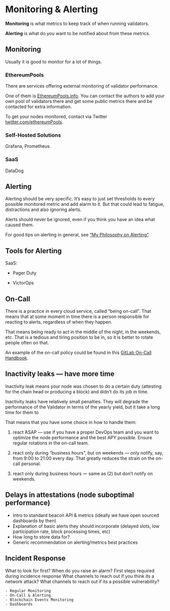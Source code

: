 # Monitoring & Alerting

**Monitoring** is what metrics to keep track of when running validators.

**Alerting** is what do you want to be notified about from these metrics.

## Monitoring

Usually it is good to monitor for a lot of things.

### EthereumPools

There are services offering external monitoring of validator performance.

One of them is [EthereumPools.info](https://ethereumpools.info/). You can
contact the authors to add your own pool of validators there and get some
public metrics there and be contacted for extra information.

To get your nodes monitored, contact via Twitter [twitter.com/ethereumPools](https://twitter.com/ethereumPools).


### Self-Hosted Solutions

Grafana, Prometheus

### SaaS

DataDog

## Alerting

Alerting should be very specific. It’s easy to just set thresholds to every possible monitored metric and add alarm to it. But that could lead to fatigue, distractions and also ignoring alerts.

Alerts should never be ignored, even if you think you have an idea what caused them.

For good tips on alerting in general, see [“My Philosophy on Alerting”](https://docs.google.com/document/d/199PqyG3UsyXlwieHaqbGiWVa8eMWi8zzAn0YfcApr8Q/edit).


## Tools for Alerting

SaaS:

* Pager Duty

* VictorOps 

## On-Call

There is a practice in every cloud service, called “being on-call”. That means that at some moment in time there is a person responsible for reacting to alerts, regardless of when they happen.

That means being ready to act in the middle of the night, in the weekends, etc. That is a tedious and tiring position to be in, so it is better to rotate people often on that.

An example of the on-call policy could be found in this [GitLab On-Call Handbook](https://about.gitlab.com/handbook/on-call/).


## Inactivity leaks — have more time

Inactivity leak means your node was chosen to do a certain duty (attesting for the chain head or producing a block) and didn’t do its job in time.

Inactivity leaks have relatively small penalties. They will degrade the performance of the Validator in terms of the yearly yield, but it take a long time for them to 

That means that you have some choice in how to handle them:

1. react ASAP — use if you have a proper DevOps team and you want to optimize the node performance and the best APY possible. Ensure regular rotations in the on-call team.

2. react only during “business hours”, but on weekends — only notify, say, from 9:00 to 21:00 every day. That greatly reduces the strain on the on-call personal.

3. react only during business hours — same as (2) but don’t notify on weekends.


## Delays in attestations (node suboptimal performance)




* Intro to standard beacon API & metrics (ideally we have open sourced dashboards by then)
* Explanation of basic alerts they should incorporate (delayed slots, low participation rate, block processing times, etc)
* How long to store data for?
* Generic recommendation on alerting/metrics best practices

## Incident Response
What to look for first? When do you raise an alarm?
First steps required during incidence response
What channels to reach out if you think its a network attack?
What channels to reach out if its a possible vulnerability?


    - Regular Monitoring
    - On-Call & Alerting
    - Blockchain Events Monitoring
    - Dashboards

